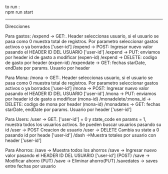 to run :    
    npm run start


--------------------------------------------------------------------------------------------
Direcciones

Para gastos:
    /expend  -> GET:. Header seleccionas usuario, si el usuario se pasa como 0 muestra total de registros. Por parametro seleccionar gastos activos o ya borrados ['user-id']
    /expend  -> POST: Ingresar nuevo valor pasando el HEADER ID DEL USUARIO ['user-id']
    /expend  -> PUT: enviamos por header id de gasto a modificar (expen-id)
    /expend -> DELETE: codigo de gasto por header (expen-id)
    /expendate -> GET: fechas starDate, endDate por params. Usuario por header

Para Mona:
    /mona   -> GET:. Header seleccionas usuario, si el usuario se pasa como 0 muestra total de registros. Por parametro seleccionar gastos activos o ya borrados ['user-id']
    /mona   -> POST: Ingresar nuevo valor pasando el HEADER ID DEL USUARIO ['user-id']
    /mona -> PUT: enviamos por header id de gasto a modificar (mona-id)
    /monadelete/:mona_id -> DELETE: codigo de mona por header (mona-id)
    /monadates -> GET: fechas starDate, endDate por params. Usuario por header ['user-id']

Para Users:
    /user -> GET. ['user-id'] = 0 y state_code en params = 1, muestra todos los usuarios activos. Se pueden buscar usuarios pasando su id
    /user -> POST Creacion de usuario
    /user -> DELETE Cambia su state a 0 pasando id por heade ['user-id']
    /dash ->Muestra totales por usuario con header ['user-id']

Para Ahorros:
    /save -> Muestra todos los ahorros
    /save -> Ingresar nuevo valor pasando el HEADER ID DEL USUARIO ['user-id'] (POST)
    /save -> Modificar ahorro (PUT)
    /save -> Eliminar ahorro(PUT)
    /savedates -> saves entre fechas por usuario